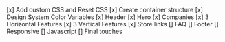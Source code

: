 [x] Add custom CSS and Reset CSS
[x] Create container structure
[x] Design System Color Variables
[x] Header
[x] Hero
[x] Companies
[x] 3 Horizontal Features
[x] 3 Vertical Features
[x] Store links
[] FAQ
[] Footer
[] Responsive
[] Javascript
[] Final touches